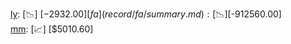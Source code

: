 [ly](record/ly/summary.md): [📉] [$-2932.00]  
[fa](record/fa/summary.md): [📉] [$-912560.00]  
[mm](record/mm/summary.md): [📈] [$5010.60]  
